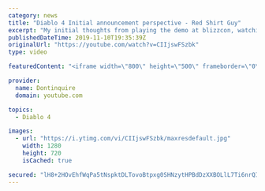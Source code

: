 ```yaml
---
category: news
title: "Diablo 4 Initial announcement perspective - Red Shirt Guy"
excerpt: "My initial thoughts from playing the demo at blizzcon, watching the developer interviews, and listening to the wacky Q&A from the systems and features panel."
publishedDateTime: 2019-11-10T19:35:39Z
originalUrl: "https://youtube.com/watch?v=CIIjswFSzbk"
type: video

featuredContent: "<iframe width=\"800\" height=\"500\" frameborder=\"0\" src=\"https://www.youtube.com/embed/CIIjswFSzbk\" allow=\"accelerometer; autoplay; encrypted-media; gyroscope; picture-in-picture\" allowfullscreen></iframe>"

provider:
  name: Dontinquire
  domain: youtube.com

topics:
  - Diablo 4

images:
  - url: "https://i.ytimg.com/vi/CIIjswFSzbk/maxresdefault.jpg"
    width: 1280
    height: 720
    isCached: true

secured: "lH8+2HOvEhfWqPa5tNspktDLTovoBtpxg0SHNzytHPBdDzXXBOLlL7Ti6nrQI+3zge1G5DVVDg7cR73wqpi4dQX2yfM0trG8i+CJqeCc+VHgt3NoieoMEho3yDT4UHKrVC7NB8KiYz0NboNJOUhq0n7KVdOa/H5cKvtIJ5sA+t2zI4Vs75iEhy0MtH56DXsEb+Sd0IC8S1BqxDZ/hC8GSZT/Z5UDTrEH0hkvTXiiQam+iYitu7W3yyEQwh8J2uncP995GQNUahQX5Erd2ay4Rri3eOzebLUM4AXKr6C2qRrSXLt2ySksbINwBQm2SCZHESjx5rtQdG9VHQB0WERTkbc2N3pLJq0rTLnbMmTyoaDOExPPKEHwPvI17GyhtKQeVxxPn3Fq5asXApkTVkDB019izDIyhVqU5mfZE2Rg70fYeiQ7udln2zogwg0+yWQl;q3Qz5N0YEZ0tqh+GEijENA=="
---
```


